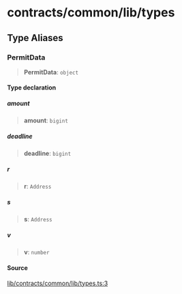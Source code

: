 # contracts/common/lib/types

## Type Aliases

### PermitData

> **PermitData**: `object`

#### Type declaration

##### amount

> **amount**: `bigint`

##### deadline

> **deadline**: `bigint`

##### r

> **r**: `Address`

##### s

> **s**: `Address`

##### v

> **v**: `number`

#### Source

[lib/contracts/common/lib/types.ts:3](https://github.com/PufferFinance/puffer-sdk/blob/f4ce194cd20a53f9eba2ac9852dbc1815bb1a500/lib/contracts/common/lib/types.ts#L3)
